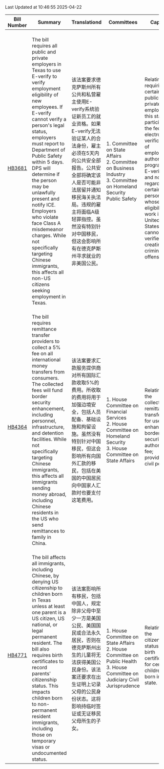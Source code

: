 Last Updated at 10:46:55 2025-04-22

|Bill Number|Summary|Translationd|Committees|Caption|Authors|Last Actiond|
|-|-|-|-|-|-|-|
|[HB3681](https://capitol.texas.gov/BillLookup/History.aspx?LegSess=89R&Bill=HB3681)|<br>The bill requires all public and private employers in Texas to use E-verify to verify employment eligibility of new employees. If E-verify cannot verify a person's legal status, employers must report to Department of Public Safety within 5 days. DPS will determine if the person may be unlawfully present and notify ICE. Employers who violate face Class A misdemeanor charges. While not specifically targeting Chinese immigrants, this affects all non-US citizens seeking employment in Texas.<br>|<br>该法案要求德克萨斯州所有公共和私营雇主使用E-verify系统验证新员工的就业资格。如果E-verify无法验证某人的合法身份，雇主必须在5天内向公共安全部报告。公共安全部将确定该人是否可能非法居留并通知移民海关执法局。违规的雇主将面临A级轻罪指控。虽然没有特别针对中国移民，但这会影响所有在德克萨斯州寻求就业的非美国公民。<br>|<br>1. Committee on State Affairs<br>2. Committee on Business  Industry<br>3. Committee on Homeland Security  Public Safety<br>|Relating to requiring certain public and private employers in this state to participate in the federal electronic verification of employment authorization program, or E-verify, and notice regarding certain persons whose eligibility to work in the United States cannot be verified; creating a criminal offense.|Lowe|03/25/2025 H Referred to State Affairs: Mar 25 2025  3:26PM|
|[HB4364](https://capitol.texas.gov/BillLookup/History.aspx?LegSess=89R&Bill=HB4364)|<br>The bill requires remittance transfer providers to collect a 5% fee on all international money transfers from consumers. The collected fees will fund border security enhancement, including personnel, infrastructure, and detention facilities. While not specifically targeting Chinese immigrants, this affects all immigrants sending money abroad, including Chinese residents in the US who send remittances to family in China.<br>|<br>该法案要求汇款服务提供商对所有国际汇款收取5%的费用。所收取的费用将用于加强边境安全，包括人员配备、基础设施和拘留设施。虽然没有特别针对中国移民，但这会影响所有向国外汇款的移民，包括在美国的中国居民向中国家人汇款时也要支付这笔费用。<br>|<br>1. House Committee on Financial Services<br>2. House Committee on Homeland Security<br>3. House Committee on State Affairs<br>|Relating to the collection of remittance transfer fees for use in enhancing border security; authorizing a fee; providing a civil penalty.|Money|04/01/2025 H Referred to Pensions, Investments & Financial Services: Apr  1 2025 12:28PM|
|[HB4771](https://capitol.texas.gov/BillLookup/History.aspx?LegSess=89R&Bill=HB4771)|<br>The bill affects all immigrants, including Chinese, by denying US citizenship to children born in Texas unless at least one parent is a US citizen, US national, or legal permanent resident. The bill also requires birth certificates to record parents' citizenship status. This impacts children born to non-permanent resident immigrants, including those on temporary visas or undocumented status.<br>|<br>该法案影响所有移民，包括中国人，规定除非父母中至少一方是美国公民、美国国民或合法永久居民，否则在德克萨斯州出生的儿童将无法获得美国公民身份。该法案还要求在出生证明上记录父母的公民身份状态。这将影响持临时签证或无证移民父母所生的子女。<br>|<br>1. House Committee on State Affairs<br>2. House Committee on Public Health<br>3. House Committee on Judiciary  Civil Jurisprudence<br>|Relating to the citizenship status of and birth certificates for certain children born in this state.|Olcott|04/03/2025 H Referred to State Affairs: Apr  3 2025 12:38PM|
